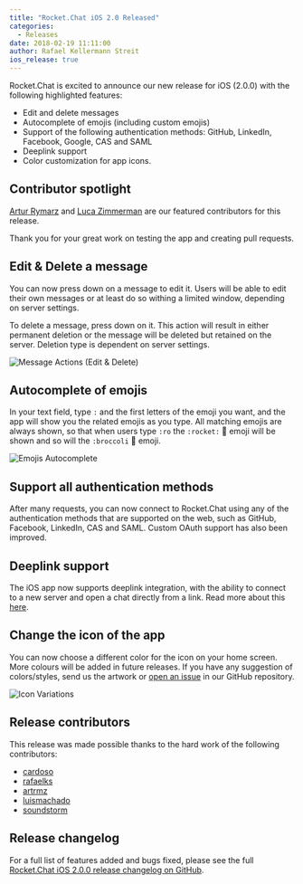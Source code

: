 ```yaml
---
title: "Rocket.Chat iOS 2.0 Released"
categories:
  - Releases
date: 2018-02-19 11:11:00
author: Rafael Kellermann Streit
ios_release: true
---
```


Rocket.Chat is excited to announce our new release for iOS (2.0.0) with the following highlighted features:

- Edit and delete messages
- Autocomplete of emojis (including custom emojis)
- Support of the following authentication methods: GitHub, LinkedIn, Facebook, Google, CAS and SAML
- Deeplink support
- Color customization for app icons.

## Contributor spotlight

 <a target="_blank" href="https://github.com/artrmz">Artur Rymarz</a> and  <a target="_blank" href="https://github.com/soundstorm">Luca Zimmerman</a> are our featured contributors for this release.

 Thank you for your great work on testing the app and creating pull requests.


## Edit & Delete a message

You can now press down on a message to edit it. Users will be able to edit their own messages or at least do so withing a limited window, depending on server settings.

To delete a message, press down on it. This action will result in either permanent deletion or the message will be deleted but retained on the server. Deletion type is dependent on server settings.


![Message Actions (Edit & Delete)](/images/posts/2018/02/2018-02-19-ios-release-2-0-0/message-actions.png)

## Autocomplete of emojis

In your text field, type `:` and the first letters of the emoji you want, and the app will show you the related emojis as you type. All  matching emojis are always shown, so that when users type `:ro` the `:rocket:` 🚀 emoji will be shown and so will the `:broccoli` 🥦 emoji.

![Emojis Autocomplete](/images/posts/2018/02/2018-02-19-ios-release-2-0-0/emoji-autocomplete.png)

## Support all authentication methods

After many requests, you can now connect to Rocket.Chat using any of the authentication methods that are supported on the web, such as GitHub, Facebook, LinkedIn, CAS and SAML. Custom OAuth support has also been improved.


## Deeplink support

The iOS app now supports deeplink integration, with the ability to connect to a new server and open a chat directly from a link. Read more about this [here](https://rocket.chat/docs/developer-guides/deeplink/).

## Change the icon of the app

You can now choose a different color for the icon on your home screen. More colours will be added in future releases.
If you have any suggestion of colors/styles, send us the artwork or [open an issue](https://github.com/RocketChat/Rocket.Chat.iOS/issues) in our GitHub repository.

![Icon Variations](/images/posts/2018/02/2018-02-19-ios-release-2-0-0/custom-icons.png)

## Release contributors

This release was made possible thanks to the hard work of the following contributors:

<ul>
  <li><a target="_blank" href="https://github.com/cardoso">cardoso</a></li>
  <li><a target="_blank" href="https://github.com/rafaelks">rafaelks</a></li>
  <li><a target="_blank" href="https://github.com/artrmz">artrmz</a></li>
  <li><a target="_blank" href="https://github.com/luismachado">luismachado</a></li>
  <li><a target="_blank" href="https://github.com/soundstorm">soundstorm</a></li>
</ul>

## Release changelog

For a full list of features added and bugs fixed, please see the full [Rocket.Chat iOS 2.0.0 release changelog on GitHub](https://github.com/RocketChat/Rocket.Chat.iOS/releases/tag/v2.0.0).
